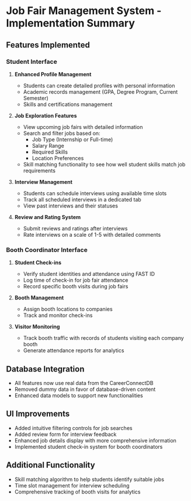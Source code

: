 # Job Fair Management System - Implementation Summary

## Features Implemented

### Student Interface
1. **Enhanced Profile Management**
   - Students can create detailed profiles with personal information
   - Academic records management (GPA, Degree Program, Current Semester)
   - Skills and certifications management

2. **Job Exploration Features**
   - View upcoming job fairs with detailed information
   - Search and filter jobs based on:
     - Job Type (Internship or Full-time)
     - Salary Range
     - Required Skills
     - Location Preferences
   - Skill matching functionality to see how well student skills match job requirements

3. **Interview Management**
   - Students can schedule interviews using available time slots
   - Track all scheduled interviews in a dedicated tab
   - View past interviews and their statuses

4. **Review and Rating System**
   - Submit reviews and ratings after interviews
   - Rate interviews on a scale of 1-5 with detailed comments

### Booth Coordinator Interface
1. **Student Check-ins**
   - Verify student identities and attendance using FAST ID
   - Log time of check-in for job fair attendance
   - Record specific booth visits during job fairs

2. **Booth Management**
   - Assign booth locations to companies
   - Track and monitor check-ins

3. **Visitor Monitoring**
   - Track booth traffic with records of students visiting each company booth
   - Generate attendance reports for analytics

## Database Integration
- All features now use real data from the CareerConnectDB
- Removed dummy data in favor of database-driven content
- Enhanced data models to support new functionalities

## UI Improvements
- Added intuitive filtering controls for job searches
- Added review form for interview feedback
- Enhanced job details display with more comprehensive information
- Implemented student check-in system for booth coordinators

## Additional Functionality
- Skill matching algorithm to help students identify suitable jobs
- Time slot management for interview scheduling
- Comprehensive tracking of booth visits for analytics 